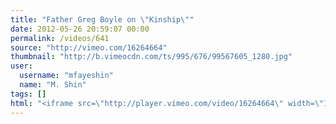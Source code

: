 ```yaml
---
title: "Father Greg Boyle on \"Kinship\""
date: 2012-05-26 20:59:07 00:00
permalink: /videos/641
source: "http://vimeo.com/16264664"
thumbnail: "http://b.vimeocdn.com/ts/995/676/99567605_1280.jpg"
user:
  username: "mfayeshin"
  name: "M. Shin"
tags: []
html: "<iframe src=\"http://player.vimeo.com/video/16264664\" width=\"1280\" height=\"720\" frameborder=\"0\" webkitAllowFullScreen mozallowfullscreen allowFullScreen></iframe>"
---
```


